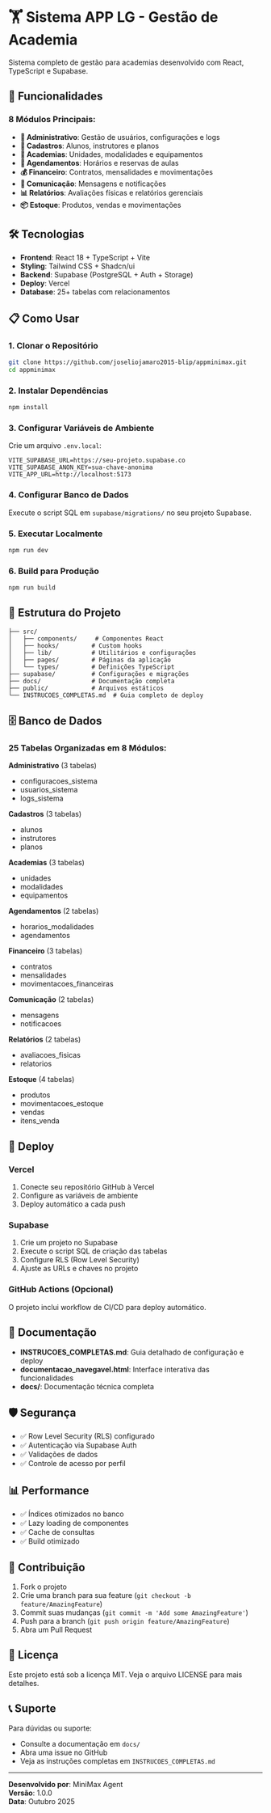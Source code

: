 # 🏋️ Sistema APP LG - Gestão de Academia

Sistema completo de gestão para academias desenvolvido com React, TypeScript e Supabase.

## 🚀 Funcionalidades

### 8 Módulos Principais:
- **👥 Administrativo**: Gestão de usuários, configurações e logs
- **📝 Cadastros**: Alunos, instrutores e planos
- **🏢 Academias**: Unidades, modalidades e equipamentos  
- **📅 Agendamentos**: Horários e reservas de aulas
- **💰 Financeiro**: Contratos, mensalidades e movimentações
- **📧 Comunicação**: Mensagens e notificações
- **📊 Relatórios**: Avaliações físicas e relatórios gerenciais
- **📦 Estoque**: Produtos, vendas e movimentações

## 🛠️ Tecnologias

- **Frontend**: React 18 + TypeScript + Vite
- **Styling**: Tailwind CSS + Shadcn/ui
- **Backend**: Supabase (PostgreSQL + Auth + Storage)
- **Deploy**: Vercel
- **Database**: 25+ tabelas com relacionamentos

## 📋 Como Usar

### 1. Clonar o Repositório
```bash
git clone https://github.com/joseliojamaro2015-blip/appminimax.git
cd appminimax
```

### 2. Instalar Dependências
```bash
npm install
```

### 3. Configurar Variáveis de Ambiente
Crie um arquivo `.env.local`:
```env
VITE_SUPABASE_URL=https://seu-projeto.supabase.co
VITE_SUPABASE_ANON_KEY=sua-chave-anonima
VITE_APP_URL=http://localhost:5173
```

### 4. Configurar Banco de Dados
Execute o script SQL em `supabase/migrations/` no seu projeto Supabase.

### 5. Executar Localmente
```bash
npm run dev
```

### 6. Build para Produção
```bash
npm run build
```

## 📁 Estrutura do Projeto

```
├── src/
│   ├── components/     # Componentes React
│   ├── hooks/         # Custom hooks
│   ├── lib/           # Utilitários e configurações
│   ├── pages/         # Páginas da aplicação
│   └── types/         # Definições TypeScript
├── supabase/          # Configurações e migrações
├── docs/              # Documentação completa
├── public/            # Arquivos estáticos
└── INSTRUCOES_COMPLETAS.md  # Guia completo de deploy
```

## 🗄️ Banco de Dados

### 25 Tabelas Organizadas em 8 Módulos:

**Administrativo** (3 tabelas)
- configuracoes_sistema
- usuarios_sistema  
- logs_sistema

**Cadastros** (3 tabelas)
- alunos
- instrutores
- planos

**Academias** (3 tabelas)
- unidades
- modalidades
- equipamentos

**Agendamentos** (2 tabelas)
- horarios_modalidades
- agendamentos

**Financeiro** (3 tabelas)
- contratos
- mensalidades
- movimentacoes_financeiras

**Comunicação** (2 tabelas)
- mensagens
- notificacoes

**Relatórios** (2 tabelas)
- avaliacoes_fisicas
- relatorios

**Estoque** (4 tabelas)
- produtos
- movimentacoes_estoque
- vendas
- itens_venda

## 🔧 Deploy

### Vercel
1. Conecte seu repositório GitHub à Vercel
2. Configure as variáveis de ambiente
3. Deploy automático a cada push

### Supabase
1. Crie um projeto no Supabase
2. Execute o script SQL de criação das tabelas
3. Configure RLS (Row Level Security)
4. Ajuste as URLs e chaves no projeto

### GitHub Actions (Opcional)
O projeto inclui workflow de CI/CD para deploy automático.

## 📖 Documentação

- **INSTRUCOES_COMPLETAS.md**: Guia detalhado de configuração e deploy
- **documentacao_navegavel.html**: Interface interativa das funcionalidades
- **docs/**: Documentação técnica completa

## 🛡️ Segurança

- ✅ Row Level Security (RLS) configurado
- ✅ Autenticação via Supabase Auth
- ✅ Validações de dados
- ✅ Controle de acesso por perfil

## 📊 Performance

- ✅ Índices otimizados no banco
- ✅ Lazy loading de componentes
- ✅ Cache de consultas
- ✅ Build otimizado

## 🤝 Contribuição

1. Fork o projeto
2. Crie uma branch para sua feature (`git checkout -b feature/AmazingFeature`)
3. Commit suas mudanças (`git commit -m 'Add some AmazingFeature'`)
4. Push para a branch (`git push origin feature/AmazingFeature`)
5. Abra um Pull Request

## 📝 Licença

Este projeto está sob a licença MIT. Veja o arquivo LICENSE para mais detalhes.

## 📞 Suporte

Para dúvidas ou suporte:
- Consulte a documentação em `docs/`
- Abra uma issue no GitHub
- Veja as instruções completas em `INSTRUCOES_COMPLETAS.md`

---

**Desenvolvido por**: MiniMax Agent  
**Versão**: 1.0.0  
**Data**: Outubro 2025
